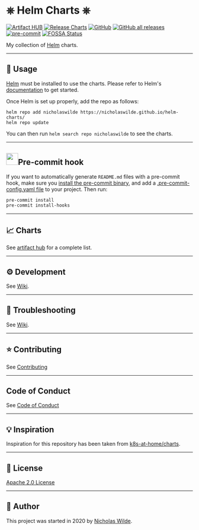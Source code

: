 # ⎈ Helm Charts ⎈
[![Artifact HUB](https://img.shields.io/endpoint?url=https://artifacthub.io/badge/repository/nicholaswilde)](https://artifacthub.io/packages/search?repo=nicholaswilde)
[![Release Charts](https://github.com/nicholaswilde/helm-charts/workflows/Release%20Charts/badge.svg)](https://github.com/nicholaswilde/helm-charts/actions)
[![GitHub](https://img.shields.io/github/license/nicholaswilde/helm-charts)](https://github.com/nicholaswilde/helm-charts/blob/main/LICENSE)
[![GitHub all releases](https://img.shields.io/github/downloads/nicholaswilde/helm-charts/total)](https://github.com/nicholaswilde/helm-charts/releases)
[![pre-commit](https://img.shields.io/badge/pre--commit-enabled-brightgreen?logo=pre-commit&logoColor=white)](https://github.com/pre-commit/pre-commit)
[![FOSSA Status](https://app.fossa.com/api/projects/git%2Bgithub.com%2Fnicholaswilde%2Fhelm-charts.svg?type=shield)](https://app.fossa.com/projects/git%2Bgithub.com%2Fnicholaswilde%2Fhelm-charts?ref=badge_shield)

My collection of [Helm](https://helm.sh/) charts.

---
 
## :book: Usage

[Helm](https://helm.sh) must be installed to use the charts.
Please refer to Helm's [documentation](https://helm.sh/docs/) to get started.

Once Helm is set up properly, add the repo as follows:

```console
helm repo add nicholaswilde https://nicholaswilde.github.io/helm-charts/
helm repo update
```
You can then run `helm search repo nicholaswilde` to see the charts.

---

<h2><img src="https://github.com/pre-commit/pre-commit.com/raw/master/logo.svg" width="32" />Pre-commit hook</h2>

If you want to automatically generate `README.md` files with a pre-commit hook, make sure you
[install the pre-commit binary](https://pre-commit.com/#install), and add a [.pre-commit-config.yaml file](./.pre-commit-config.yaml)
to your project. Then run:

```bash
pre-commit install
pre-commit install-hooks
```

---

## :chart_with_upwards_trend: Charts

See [artifact hub](https://artifacthub.io/packages/search?repo=nicholaswilde) for a complete list.

---

## :gear: Development

See [Wiki](https://github.com/nicholaswilde/helm-charts/wiki/Development).

---

## :wrench: Troubleshooting

See [Wiki](https://github.com/nicholaswilde/helm-charts/wiki/Troubleshooting).

---

## :star: Contributing

See [Contributing](./CONTRIBUTING.md)

---

## Code of Conduct

See [Code of Conduct](./CODE_OF_CONDUCT.md)

---

## :bulb: Inspiration

Inspiration for this repository has been taken from [k8s-at-home/charts](https://github.com/k8s-at-home/charts).

---

## :closed_book: License

[Apache 2.0 License](./LICENSE)

---

## :pencil: Author

This project was started in 2020 by [Nicholas Wilde](https://github.com/nicholaswilde/).
